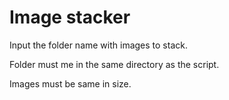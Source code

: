 # Image stacker

 Input the folder name with images to stack.
 
 Folder must me in the same directory as the script.
 
 Images must be same in size.
